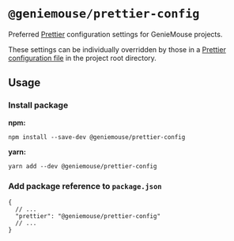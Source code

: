 # `@geniemouse/prettier-config`

Preferred [Prettier](https://prettier.io) configuration settings for GenieMouse projects.

These settings can be individually overridden by those in a [Prettier configuration file](https://prettier.io/docs/en/configuration.html) in the project root directory.

## Usage

### Install package

**npm:**
```shell
npm install --save-dev @geniemouse/prettier-config
```
**yarn:**
```shell
yarn add --dev @geniemouse/prettier-config
```

### Add package reference to `package.json`

```jsonc
{
  // ...
  "prettier": "@geniemouse/prettier-config"
  // ...
}
```
